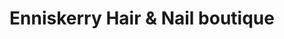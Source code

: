 ---
title: "Enniskerry Hair & Nail boutique"
url: /enniskerry/enniskerry-hair-und-nail-boutique/
shop: Friseur
---